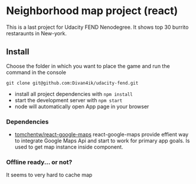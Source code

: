 # Neighborhood map project (react)

This is a last project for Udacity FEND Nenodegree. It shows top 30 burrito restaraunts in New-york.


## Install

Choose the folder in which you want to place the game and run the command in the console

```
git clone git@github.com:Divan4ik/udacity-fend.git
```

* install all project dependencies with `npm install`
* start the development server with `npm start`
* node will automatically open App page in your browser


### Dependencies

* [tomchentw/react-google-maps](https://github.com/tomchentw/react-google-maps)
react-google-maps provide effient way to integrate Google Maps Api and start to work for primary app goals. Is used to get map instance inside component.

### Offline ready... or not?

It seems to very hard to cache map
